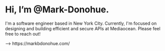 <h1>Hi, I’m @Mark-Donohue.</h1>

<p>I'm a software engineer based in New York City. Currently, I'm focused on designing and building efficient and secure APIs at Mediaocean. Please feel free to reach out!</p>
<p>--> https://markbdonohue.com/</p>

